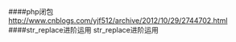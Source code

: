 ####php闭包
http://www.cnblogs.com/yjf512/archive/2012/10/29/2744702.html
####str_replace进阶运用
str_replace进阶运用